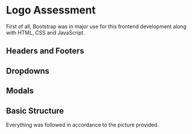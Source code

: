 # Logo Assessment

First of all, Bootstrap was in major use for this frontend development along with HTML, CSS and JavaScript.

## Headers and Footers
## Dropdowns
## Modals
## Basic Structure

Everything was followed in accordance to the picture provided.
